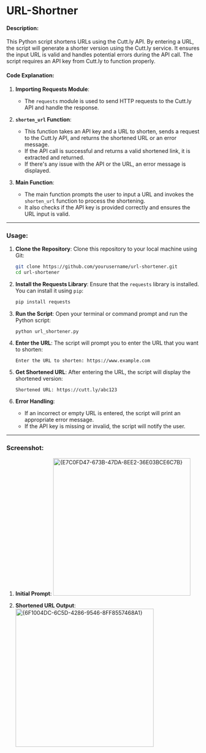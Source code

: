 # URL-Shortner

#### Description:
This Python script shortens URLs using the Cutt.ly API. By entering a URL, the script will generate a shorter version using the Cutt.ly service. It ensures the input URL is valid and handles potential errors during the API call. The script requires an API key from Cutt.ly to function properly.

#### Code Explanation:
1. **Importing Requests Module**: 
   - The `requests` module is used to send HTTP requests to the Cutt.ly API and handle the response.

2. **`shorten_url` Function**:
   - This function takes an API key and a URL to shorten, sends a request to the Cutt.ly API, and returns the shortened URL or an error message.
   - If the API call is successful and returns a valid shortened link, it is extracted and returned.
   - If there's any issue with the API or the URL, an error message is displayed.

3. **Main Function**:
   - The main function prompts the user to input a URL and invokes the `shorten_url` function to process the shortening.
   - It also checks if the API key is provided correctly and ensures the URL input is valid.

---

### Usage:

1. **Clone the Repository**:
   Clone this repository to your local machine using Git:

   ```bash
   git clone https://github.com/yourusername/url-shortener.git
   cd url-shortener
   ```

2. **Install the Requests Library**:
   Ensure that the `requests` library is installed. You can install it using `pip`:

   ```bash
   pip install requests
   ```

3. **Run the Script**:
   Open your terminal or command prompt and run the Python script:

   ```bash
   python url_shortener.py
   ```

4. **Enter the URL**:
   The script will prompt you to enter the URL that you want to shorten:

   ```text
   Enter the URL to shorten: https://www.example.com
   ```

5. **Get Shortened URL**:
   After entering the URL, the script will display the shortened version:

   ```text
   Shortened URL: https://cutt.ly/abc123
   ```

6. **Error Handling**:
   - If an incorrect or empty URL is entered, the script will print an appropriate error message.
   - If the API key is missing or invalid, the script will notify the user.

---

### Screenshot:

1. **Initial Prompt**:
   <img width="358" alt="{E7C0FD47-673B-47DA-8EE2-36E03BCE6C7B}" src="https://github.com/user-attachments/assets/af242ae4-7c42-4c63-aa3a-43643b49f175">


2. **Shortened URL Output**:
   <img width="360" alt="{6F1004DC-6C5D-4286-9546-8FF8557468A1}" src="https://github.com/user-attachments/assets/9050dc21-6543-49fb-9706-5c554fa4a594">

